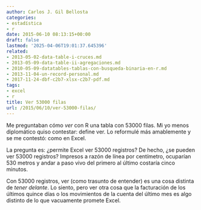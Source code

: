 ```yaml
---
author: Carlos J. Gil Bellosta
categories:
- estadística
- r
date: 2015-06-10 08:13:15+00:00
draft: false
lastmod: '2025-04-06T19:01:37.645396'
related:
- 2013-05-02-data-table-i-cruces.md
- 2013-05-09-data-table-ii-agregaciones.md
- 2010-05-09-datatables-tablas-con-busqueda-binaria-en-r.md
- 2013-11-04-un-record-personal.md
- 2017-11-24-dbf-c2b7-xlsx-c2b7-pdf.md
tags:
- excel
- r
title: Ver 53000 filas
url: /2015/06/10/ver-53000-filas/
---
```


Me preguntaban cómo _ver_ con R una tabla con 53000 filas. Mi yo menos diplomático quiso contestar: define ver. Lo reformulé más amablemente y se me contestó: como en Excel.

La pregunta es: ¿permite Excel ver 53000 registros? De hecho, ¿se pueden ver 53000 registros? Impresos a razón de línea por centímetro, ocuparían 530 metros y andar a paso vivo del primero al último costaría cinco minutos.

Con 53000 registros, ver (como trasunto de entender) es una cosa distinta de _tener delante_. Lo siento, pero ver otra cosa que la facturación de los últimos quince días o los movimientos de la cuenta del último mes es algo distinto de lo que vacuamente promete Excel.